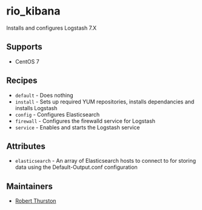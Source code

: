 # rio_kibana

Installs and configures Logstash 7.X

## Supports
- CentOS 7

## Recipes

- `default` - Does nothing
- `install` - Sets up required YUM repositories, installs dependancies and installs Logstash
- `config` - Configures Elasticsearch
- `firewall` - Configures the firewalld service for Logstash
- `service` - Enables and starts the Logstash service

## Attributes
- `elasticsearch` - An array of Elasticsearch hosts to connect to for storing data using the Default-Output.conf configuration

## Maintainers
- [Robert Thurston](rdt@redoubt.io)